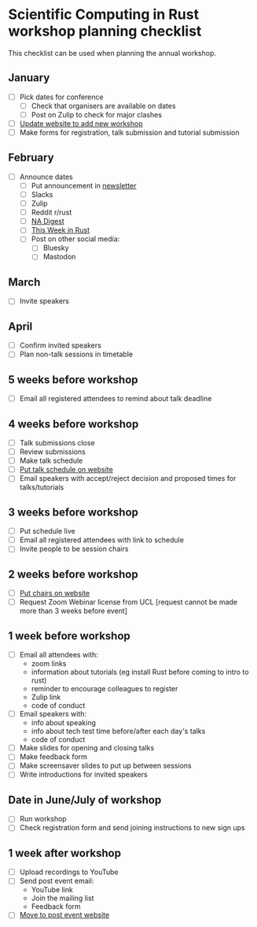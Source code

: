 # Scientific Computing in Rust workshop planning checklist

This checklist can be used when planning the annual workshop.

## January
- [ ] Pick dates for conference
  - [ ] Check that organisers are available on dates
  - [ ] Post on Zulip to check for major clashes
- [ ] [Update website to add new workshop](WORKSHOP_WEBSITE_INSTRUCTIONS.md)
- [ ] Make forms for registration, talk submission and tutorial submission

## February
- [ ] Announce dates
  - [ ] Put announcement in [newsletter](https://github.com/rust-scicomp/scientific-computing-in-rust-monthly)
  - [ ] Slacks
  - [ ] Zulip
  - [ ] Reddit r/rust
  - [ ] [NA Digest](https://na-digest.coecis.cornell.edu/submit/)
  - [ ] [This Week in Rust](https://github.com/rust-lang/this-week-in-rust)
  - [ ] Post on other social media: 
    - [ ] Bluesky
    - [ ] Mastodon

## March
- [ ] Invite speakers

## April
- [ ] Confirm invited speakers
- [ ] Plan non-talk sessions in timetable

## 5 weeks before workshop
- [ ] Email all registered attendees to remind about talk deadline

## 4 weeks before workshop
- [ ] Talk submissions close
- [ ] Review submissions
- [ ] Make talk schedule
- [ ] [Put talk schedule on website](WORKSHOP_WEBSITE_INSTRUCTIONS.md)
- [ ] Email speakers with accept/reject decision and proposed times for talks/tutorials

## 3 weeks before workshop
- [ ] Put schedule live
- [ ] Email all registered attendees with link to schedule
- [ ] Invite people to be session chairs

## 2 weeks before workshop
- [ ] [Put chairs on website](WORKSHOP_WEBSITE_INSTRUCTIONS.md)
- [ ] Request Zoom Webinar license from UCL [request cannot be made more than 3 weeks before event]

## 1 week before workshop
- [ ] Email all attendees with:
  - zoom links
  - information about tutorials (eg install Rust before coming to intro to rust)
  - reminder to encourage colleagues to register
  - Zulip link
  - code of conduct
- [ ] Email speakers with:
  - info about speaking
  - info about tech test time before/after each day's talks
  - code of conduct
- [ ] Make slides for opening and closing talks
- [ ] Make feedback form
- [ ] Make screensaver slides to put up between sessions
- [ ] Write introductions for invited speakers

## Date in June/July of workshop
- [ ] Run workshop
- [ ] Check registration form and send joining instructions to new sign ups

## 1 week after workshop
- [ ] Upload recordings to YouTube
- [ ] Send post event email:
  - YouTube link
  - Join the mailing list
  - Feedback form
- [ ] [Move to post event website](WORKSHOP_WEBSITE_INSTRUCTIONS.md)
